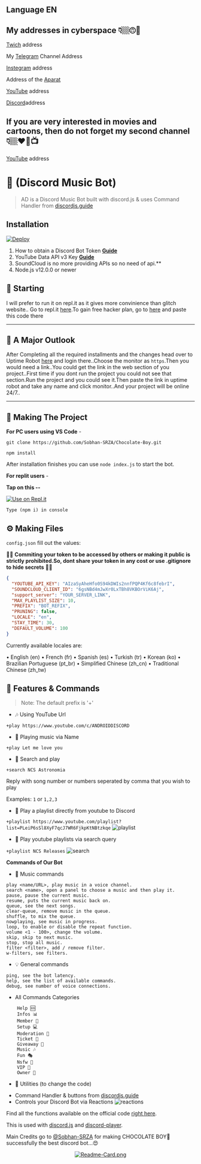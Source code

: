 ## Language EN

## My addresses in cyberspace 👇🏼🙃📡


[Twich](https://www.twitch.tv/sobhan_srza) address
 
My [Telegram](https://t.me/SobhanSRZA) Channel Address

[Instegram](https://www.instagram.com/srza._.gamer) address
 
Address of the [Aparat](https://www.aparat.com/Sobhan.SRZA)

[YouTube](https://b2n.ir/srza.-.gamer) address

[Discord](https://dsc.gg/srza._.gamer)address


## If you are very interested in movies and cartoons, then do not forget my second channel 👇🏼❤🌹📺

[YouTube](https://b2n.ir/srza._.action) address




# 🤖 (Discord Music Bot)
> AD is a Discord Music Bot built with discord.js & uses Command Handler from [discordjs.guide](https://discordjs.guide)

## Installation
[![Deploy](https://www.herokucdn.com/deploy/button.svg)](https://heroku.com/deploy?template=https://github.com/Sobhan-SRZA/Chocolate-Boy)


1. How to obtain a Discord Bot Token **[Guide](https://discordjs.guide/preparations/setting-up-a-bot-application.html#creating-your-bot)**
2. YouTube Data API v3 Key **[Guide](https://developers.google.com/youtube/v3/getting-started)**  
3. SoundCloud is no more providing APIs so no need of api.**
4. Node.js v12.0.0 or newer

## 🏁 Starting

I will prefer to run it on repl.it as it gives more convinience than glitch website.. Go to repl.it [here](https://repl.it/).To gain free hacker plan, go to [here](https://repl.it/claim) and paste this code there


----

## 🧐 A Major Outlook

After Completing all the required installments and the changes head over to Uptime Robot [here](https://uptimerobot.com/) and login there..Choose the monitor as `https`.Then you would need a link..You could get the link in the web section of you project..First time if you dont run the project you could not see that section.Run the project and you could see it.Then paste the link in uptime robot and take any name and click monitor..And your project will be online 24/7..

---

## 🔎 Making The Project

**For PC users using VS Code** -

```
git clone https://github.com/Sobhan-SRZA/Chocolate-Boy.git

npm install
```

After installation finishes you can use `node index.js` to start the bot.

**For replit users** -

**Tap on this --**

[![Use on Repl.it](https://repl.it/badge/github/Sobhan-SRZA/Chocolate-Boy/)](https://repl.it/github/Sobhan-SRZA/Chocolate-Boy/)

```
Type (npm i) in console
```

## ⚙️ Making Files

`config.json` fill out the values:

🚨🚨 **Commiting your token to be accessed by others or making it public is strictly prohibited.So, dont share your token in any cost or use .gitignore to hide secrets** 🚨🚨

```json
{
  "YOUTUBE_API_KEY": "AIzaSyAheHfo0S94kDWIs2nnfPQP4Kf6c8febrI",
  "SOUNDCLOUD_CLIENT_ID": "6gsNBd4mJwXr0LxTBh8VKBOrViK6Aj",
  "support_server": "YOUR_SERVER_LINK",
  "MAX_PLAYLIST_SIZE": 10,
  "PREFIX": "BOT_REFIX",
  "PRUNING": false,
  "LOCALE": "en",
  "STAY_TIME": 30,
  "DEFAULT_VOLUME": 100
}
```

Currently available locales are:

• English (en)
• French (fr)
• Spanish (es)
• Turkish (tr)
• Korean (ko)
• Brazilian Portuguese (pt_br)
• Simplified Chinese (zh_cn)
• Traditional Chinese (zh_tw)

## 📝 Features & Commands

> Note: The default prefix is '+'

* 🎶 Using YouTube Url

`+play https://www.youtube.com/c/ANDROIDDISCORD`

* 🔎 Playing music via Name

`+play Let me love you`

* 🔎 Search and play

`+search NCS Astronomia`

Reply with song number or numbers seperated by comma that you wish to play

Examples: `1` or `1,2,3`

* 📃 Play a playlist directly from youtube to Discord

`+playlist https://www.youtube.com/playlist?list=PLeiP6sSl8XyF7qcJ7WR6FjkpKtNBtzkqe`
![playlist](https://cdn.discordapp.com/attachments/906688516140961802/938058904846340166/Music-CMD_-_Google_Chrome_2_1_2022_2_14_27_PM.png)

* 🔎 Play youtube playlists via search query

`+playlist NCS Releases`
![search](https://cdn.discordapp.com/attachments/906688516140961802/938059882832224316/Music-CMD_-_Google_Chrome_2_1_2022_4_43_13_PM.png)

**Commands of Our Bot**
- 🎵 Music commands
```
play <name/URL>, play music in a voice channel.
search <name>, open a panel to choose a music and then play it.
pause, pause the current music.
resume, puts the current music back on.
queue, see the next songs.
clear-queue, remove music in the queue.
shuffle, to mix the queue.
nowplaying, see music in progress.
loop, to enable or disable the repeat function.
volume <1 - 100>, change the volume.
skip, skip to next music.
stop, stop all music.
filter <filter>, add / remove filter.
w-filters, see filters.
```

- 💡 General commands
```
ping, see the bot latency.
help, see the list of available commands.
debug, see number of voice connections.
```
- All Commands Categories

```
    Help 🆘
    Infos 📊
    Member 👻
    Setup 💻
    Moderation 🗿
    Ticket 🎫
    Giveaway 🎁
    Music 🎶
    Fun 🎭
    Nsfw 🔞
    VIP 💎 
    Owner 👑 

```

- 🏓 Utilities (to change the code)
* Command Handler & buttons from [discordjs.guide](https://discordjs.guide/)
* Controls your Discord Bot via Reactions
![reactions](https://cdn.discordapp.com/attachments/906688516140961802/938066570691887166/Music-CMD_-_Google_Chrome_2_1_2022_5_10_50_PM.png)

Find all the functions available on the official code [right here](https://github.com/Sobhan-SRZA/Chocolate-Boy).

This is used with [discord.js](https://www.npmjs.com/package/discord.js) and [discord-player](https://www.npmjs.com/package/discord-player).

Main Credits go to [@Sobhan-SRZA](https://github.com/Sobhan-SRZA/) for making CHOCOLATE BOY🍫 successfully the best discord bot...😍
<p align="center">
  <a href="https://github.com/Sobhan-SRZA/Chocolate-Boy/" target="_blank"> 
    <img src="https://github-readme-stats.vercel.app/api/pin/?username=Sobhan-SRZA&repo=Chocolate-Boy&theme=react" alt="Readme-Card.png">
  </a>
</p>
